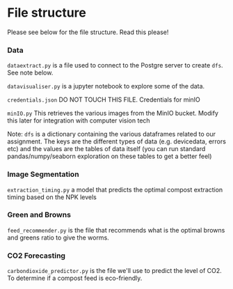 # File structure

Please see below for the file structure. Read this please!

### Data

`dataextract.py` is a file used to connect to the Postgre server to create `dfs`. See note below.

`datavisualiser.py` is a jupyter notebook to explore some of the data.

`credentials.json` DO NOT TOUCH THIS FILE. Credentials for minIO

`minIO.py` This retrieves the various images from the MinIO bucket. Modify this later for integration with computer vision tech

Note: `dfs` is a dictionary containing the various dataframes related to our assignment. The keys are the different types of data (e.g. devicedata, errors etc) and the values are the tables of data itself (you can run standard pandas/numpy/seaborn exploration on these tables to get a better feel)

### Image Segmentation

`extraction_timing.py` a model that predicts the optimal compost extraction timing based on the NPK levels

### Green and Browns

`feed_recommender.py` is the file that recommends what is the optimal browns and greens ratio to give the worms.

### CO2 Forecasting

`carbondioxide_predictor.py` is the file we'll use to predict the level of CO2. To determine if a compost feed is eco-friendly.

